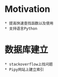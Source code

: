 # Motivation
    * 提高快速查找函数以及使用
    * 支持语言Python

# 数据库建立
    * stackoverflow上找问题
    * Pipy网站上建立索引

